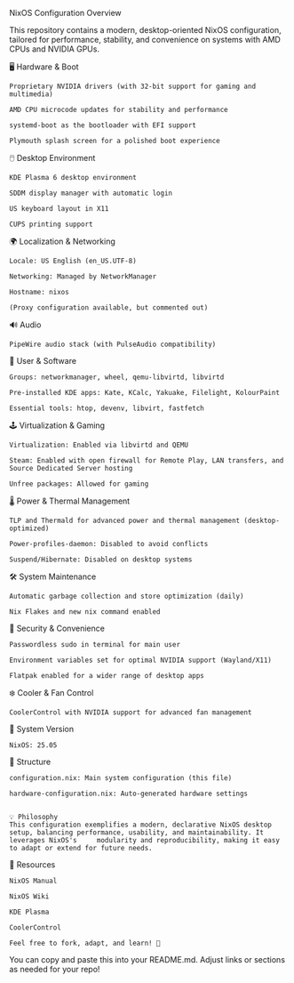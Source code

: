NixOS Configuration Overview

This repository contains a modern, desktop-oriented NixOS configuration, tailored for performance, stability, and convenience on systems with AMD CPUs and NVIDIA GPUs.



🖥️ Hardware & Boot

    Proprietary NVIDIA drivers (with 32-bit support for gaming and multimedia)

    AMD CPU microcode updates for stability and performance

    systemd-boot as the bootloader with EFI support

    Plymouth splash screen for a polished boot experience

🖱️ Desktop Environment

    KDE Plasma 6 desktop environment

    SDDM display manager with automatic login

    US keyboard layout in X11

    CUPS printing support

🌍 Localization & Networking

    Locale: US English (en_US.UTF-8)   

    Networking: Managed by NetworkManager

    Hostname: nixos

    (Proxy configuration available, but commented out)

🔊 Audio

    PipeWire audio stack (with PulseAudio compatibility)

👤 User & Software   

    Groups: networkmanager, wheel, qemu-libvirtd, libvirtd

    Pre-installed KDE apps: Kate, KCalc, Yakuake, Filelight, KolourPaint

    Essential tools: htop, devenv, libvirt, fastfetch

🕹️ Virtualization & Gaming

    Virtualization: Enabled via libvirtd and QEMU

    Steam: Enabled with open firewall for Remote Play, LAN transfers, and Source Dedicated Server hosting

    Unfree packages: Allowed for gaming

🌡️ Power & Thermal Management

    TLP and Thermald for advanced power and thermal management (desktop-optimized)

    Power-profiles-daemon: Disabled to avoid conflicts

    Suspend/Hibernate: Disabled on desktop systems

🛠️ System Maintenance

    Automatic garbage collection and store optimization (daily)

    Nix Flakes and new nix command enabled

🔐 Security & Convenience

    Passwordless sudo in terminal for main user

    Environment variables set for optimal NVIDIA support (Wayland/X11)

    Flatpak enabled for a wider range of desktop apps

❄️ Cooler & Fan Control

    CoolerControl with NVIDIA support for advanced fan management

📝 System Version

    NixOS: 25.05
    

📁 Structure

    configuration.nix: Main system configuration (this file)

    hardware-configuration.nix: Auto-generated hardware settings
    

    💡 Philosophy
    This configuration exemplifies a modern, declarative NixOS desktop setup, balancing performance, usability, and maintainability. It leverages NixOS's     modularity and reproducibility, making it easy to adapt or extend for future needs.
    

🔗 Resources

    NixOS Manual

    NixOS Wiki

    KDE Plasma

    CoolerControl

    Feel free to fork, adapt, and learn! 🚀

You can copy and paste this into your README.md. Adjust links or sections as needed for your repo!
